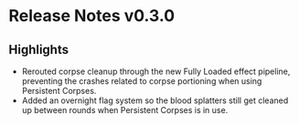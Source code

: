 # Release Notes v0.3.0
## Highlights
- Rerouted corpse cleanup through the new Fully Loaded effect pipeline, preventing the crashes related to corpse portioning when using Persistent Corpses.
- Added an overnight flag system so the blood splatters still get cleaned up between rounds when Persistent Corpses is in use.

